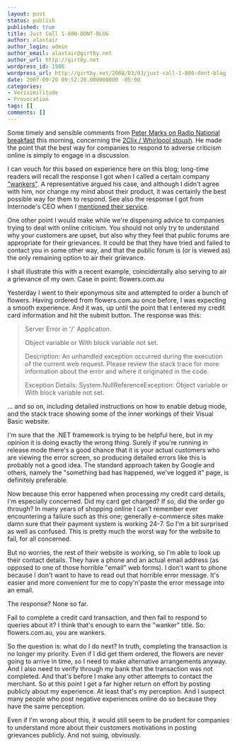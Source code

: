 ```yaml
---
layout: post
status: publish
published: true
title: Just Call 1-800-DONT-BLOG
author: alastair
author_login: admin
author_email: alastair@girtby.net
author_url: http://girtby.net
wordpress_id: 1986
wordpress_url: http://girtby.net/2008/03/03/just-call-1-800-dont-blog
date: 2007-09-20 09:52:20.000000000 -05:00
categories:
- Verisimilitude
- Provocation
tags: []
comments: []
---
```

Some timely and sensible comments from [Peter Marks on Radio National breakfast](http://www.abc.net.au/rn/breakfast/stories/2007/2038435.htm) this morning, concerning the [2Clix / Whirlpool stoush](http://whirlpool.net.au/article.cfm/1755). He made the point that the best way for companies to respond to adverse criticism online is simply to engage in a discussion.

I can vouch for this based on experience here on this blog; long-time readers will recall the response I got when I called a certain company
["wankers"](/archives/2005/2/3/fileopen-are-wankers). A representative argued his case, and although I didn't agree with him, nor change my mind about their product, it was certainly the best possible way for them to respond. See also the response I got from Internode's CEO when I [mentioned their service](/archives/2006/5/27/a-tale-of-two-isps).

One other point I would make while we're dispensing advice to companies trying to deal with online criticism. You should not only try to understand why your customers are upset, but also why they feel that public forums are appropriate for their grievances. It could be that they have tried and failed to contact you in some other way, and that the public forum is (or is viewed as) the only remaining option to air their grievance.

I shall illustrate this with a recent example, coincidentally also serving to air a grievance of my own. Case in point: flowers.com.au

Yesterday I went to their eponymous site and attempted to order a bunch of flowers. Having ordered from flowers.com.au once before, I was expecting a smooth experience. And it was, up until the point that I entered my credit card information and hit the submit button. The response was this:

> Server Error in '/' Application.
>
> Object variable or With block variable not set.
>
> Description: An unhandled exception occurred during the execution of the current web request.
> Please review the stack trace for more information about the error and where it originated in the code.
>
> Exception Details: System.NullReferenceException: Object variable or With block variable not set.

... and so on, including detailed instructions on how to enable debug mode, and the stack trace showing some of the inner workings of their Visual Basic website.

<div class="aside"><p>I'm sure that the .NET framework is trying to be helpful here, but in my opinion it is doing exactly the wrong thing. Surely if you're running in release mode there's a good chance that it is your actual customers who are viewing the error screen, so producing detailed errors like this is probably not a good idea. The standard approach taken by Google and others, namely the "something bad has happened, we've logged it" page, is definitely preferable.</p></div>

Now because this error happened when processing my credit card details, I'm especially concerned. Did my card get charged? If so, did the order go through? In many years of shopping online I can't remember ever encountering a failure such as this one; generally e-commerce sites make damn sure that their payment system is working 24-7. So I'm a bit surprised as well as confused. This is pretty much the worst way for the website to fail, for all concerned.

But no worries, the rest of their website is working, so I'm able to look up their contact details. They have a phone and an actual email address (as opposed to one of those horrible "email" web forms). I don't want to phone because I don't want to have to read out that horrible error message. It's easier and more convenient for me to copy'n'paste the error message into an email.

The response? None so far.

Fail to complete a credit card transaction, and then fail to respond to queries about it? I think that's enough to earn the "wanker" title. So: flowers.com.au, you are wankers.

So the question is: what do I do next? In truth, completing the transaction is no longer my priority. Even if I did get them ordered, the flowers are never going to arrive in time, so I need to make alternative arrangements anyway. And I also need to verify through my bank that the transaction was not completed. And that's before I make any other attempts to contact the merchant. So at this point I get a far higher return on effort by posting publicly about my experience. At least that's my perception. And I suspect many people who post negative experiences online do so because they have the same perception.

Even if I'm wrong about this, it would still seem to be prudent for companies to understand more about their customers motivations in posting grievances publicly. And not suing, obviously.

